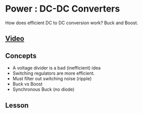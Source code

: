 # Power : DC-DC Converters
How does efficient DC to DC conversion work? Buck and Boost.

## [Video](https://vimeo.com/1035304311)

## Concepts
- A voltage divider is a bad (inefficient) idea
- Switching regulators are more efficient.
- Must filter out switching noise (ripple)
- Buck vs Boost
- Synchronous Buck (no diode)

## Lesson
